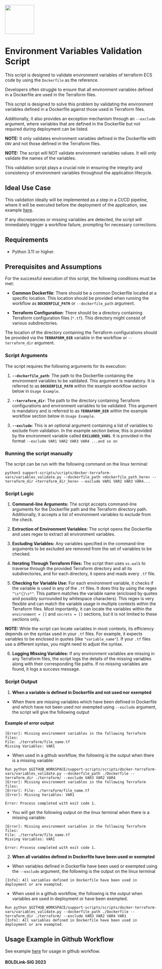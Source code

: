 [<img src="https://avatars.githubusercontent.com/u/25388280?s=200&v=4" width="96"/>](https://boldlink.io)

# Environment Variables Validation Script

This script is designed to validate environment variables of terraform ECS code by using the `Dockerfile` as the reference.

Developers often struggle to ensure that all environment variables defined in a Dockerfile are used in the Terraform files. 

This script is designed to solve this problem by validating the environment variables defined in a Dockerfile against those used in Terraform files. 

Additionally, it also provides an exception mechanism through an `--exclude` argument, where variables that are defined in the Dockerfile but not required during deployment can be listed.

**NOTE:** It only validates environment variables defined in the Dockerfile with `ENV` and not those defined in the Terraform files.

**NOTE:** The script will NOT validate environment variables values. It will only validate the names of the variables.

This validation script plays a crucial role in ensuring the integrity and consistency of environment variables throughout the application lifecycle. 

## Ideal Use Case

This validation ideally will be implemented as a step in a CI/CD pipeline, where it will be executed before the deployment of the application, see example [here](./examples/github_actions/validate_env_vars.yml).

If any discrepancies or missing variables are detected, the script will immediately trigger a workflow failure, prompting for necessary corrections. 

## Requirements

* Python 3.11 or higher.

## Prerequisites and Assumptions

For the successful execution of this script, the following conditions must be met:

- **Common Dockerfile**: There should be a common Dockerfile located at a specific location. This location should be provided when running the workflow as **`DOCKERFILE_PATH`** or `--dockerfile_path` argument.

- **Terraform Configuration**: There should be a directory containing Terraform configuration files (`*.tf`). This directory might consist of various subdirectories. 

The location of the directory containing the Terraform configurations should be provided via the **`TERRAFORM_DIR`** variable in the workflow or `--terraform_dir` argument.

### Script Arguments
The script requires the following arguments for its execution:

1. **`--dockerfile_path`**: The path to the Dockerfile containing the environment variables to be validated. This argument is mandatory. It is referred to as **`DOCKERFILE_PATH`** within the example workflow section below in `Usage Example`.

2. **`--terraform_dir`**: The path to the directory containing Terraform configurations and environment variables to be validated. This argument is mandatory and is referred to as **`TERRAFORM_DIR`** within the example workflow section below in `Usage Example`.

3. **`--exclude`**: This is an optional argument containing a list of variables to exclude from validation. In the example section below, this is provided by the environment variable called  **`EXCLUDED_VARS`**. It is provided in the format `--exclude VAR1 VAR2 VAR3 VAR4 ...and so on`

### Running the script manually
The script can be run with the following command on the linux terminal:

```console
python3 support-scripts/scripts/docker-terraform-vars/variables_validate.py --dockerfile_path <dockerfile_path_here> --terraform_dir <terraform_dir_here> --exclude VAR1 VAR2 VAR3 VAR4...
```

### Script Logic

1. **Command-line Arguments:** The script accepts command-line arguments for the Dockerfile path and the Terraform directory path. Additionally, it accepts a list of environment variables to exclude from the check.

2. **Extraction of Environment Variables:** The script opens the Dockerfile and uses regex to extract all environment variables.

3. **Excluding Variables:** Any variables specified in the command-line arguments to be excluded are removed from the set of variables to be checked.

4. **Iterating Through Terraform Files:** The script then uses `os.walk` to traverse through the provided Terraform directory and all its subdirectories, and for each directory, it opens and reads every `.tf` file.

5. **Checking for Variable Use:** For each environment variable, it checks if the variable is used in any of the `.tf` files. It does this by using the regex `"\s*{}\s*"`. This pattern matches the variable name (enclosed by quotes and possibly surrounded by whitespace characters). This regex is very flexible and can match the variable usage in multiple contexts within the Terraform files. Most importantly, it can locate the variables within the `environment = []` and `secrets = []` sections, but it is not limited to these sections only.

**NOTE:**
While the script can locate variables in most contexts, its efficiency depends on the syntax used in your `.tf` files. For example, it expects variables to be enclosed in quotes (like `"variable_name"`). If your `.tf` files use a different syntax, you might need to adjust the syntax.

6. **Logging Missing Variables:** If any environment variables are missing in any Terraform files, the script logs the details of the missing variables along with their corresponding file paths. If no missing variables are found, it logs a success message.

### Script Output
1. **When a variable is defined in Dockerfile and not used nor exempted**

- When there are missing variables which have been defined in Dockerfile and which have not been used nor exempted using `--exclude` argument, the script will give the following output

#### Example of error output
```console
[Error]: Missing environment variables in the following Terraform files:
File: ./terraform/file_name.tf
Missing Variables: VAR1

```

- When used in a github workflow, the following is the output when there is a missing variable:

```console
Run python $GITHUB_WORKSPACE/support-scripts/scripts/docker-terraform-vars/variables_validate.py --dockerfile_path ./Dockerfile --terraform_dir ./terraform/ --exclude VAR3 VAR2 VAR4
[Error]: Missing environment variables in the following Terraform files:
[Error]: File: ./terraform/file_name.tf
[Error]: Missing Variables: VAR1

Error: Process completed with exit code 1.
```

- You will get the following output on the linux terminal when there is a missing variable:
```console
[Error]: Missing environment variables in the following Terraform files:
File: ./terraform/file_name.tf
Missing Variables: VAR1

Error: Process completed with exit code 1.
```

2. **When all variables defined in Dockerfile have been used or exempted**

- When variables defined in Dockerfile have been used or exempted using the `--exclude` argument, the following is the output on the linux terminal

```console
[Info]: All variables defined in Dockerfile have been used in deployment or are exempted.
```

- When used in a github workflow, the following is the output when variables are used in deployment or have been exempted.

```console
Run python $GITHUB_WORKSPACE/support-scripts/scripts/docker-terraform-vars/variables_validate.py --dockerfile_path ./Dockerfile --terraform_dir ./terraform/ --exclude VAR3 VAR2 VAR4 VAR1
[Info]: All variables defined in Dockerfile have been used in deployment or are exempted.
```

## Usage Example in Github Workflow

See example [here](./examples/github_actions/validate_env_vars.yml) for usage in github workflow.

#### BOLDLink-SIG 2023
